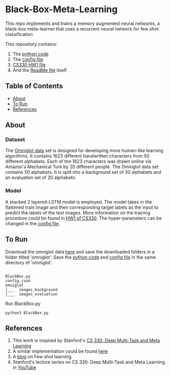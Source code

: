 # Black-Box-Meta-Learning

This repo implements and trains a memory augmented neural networks, a black-box meta-learner that uses a recurrent neural network for few shot classification

This repository contains:

1. The [python code](BlackBox.py)
2. The [config file](config.json)
3. [CS330 HW1 file](CS330_HW1.pdf)
4. And the [ReadMe file](README.md) itself

## Table of Contents

- [About](#about)
- [To Run](#to-run)
- [References](#references)


## About

### Dataset
The [Omniglot data](https://github.com/brendenlake/omniglot) set is designed for developing more human-like learning algorithms. It contains 1623 different handwritten characters from 50 different alphabets. Each of the 1623 characters was drawn online via Amazon's Mechanical Turk by 20 different people. The Omniglot data set contains 50 alphabets. It is split into a background set of 30 alphabets and an evaluation set of 20 alphabets.

### Model
A stacked 2 layered-LSTM model is employed. The model takes in the flattened train image and their corresponding target labels as the input to predict the labels of the test images. More information on the training procedure could be found in [HW1 of CS330](https://github.com/siddarth-c/Black-Box-Meta-Learning/blob/main/CS330_HW1.pdf). The hyper-parameters can be changed in the [config file](config.json).

## To Run

Download the omniglot data [here](https://www.kaggle.com/watesoyan/omniglot/download) and save the downloaded folders in a folder titled 'omniglot'. Save the [python code](BlackBox.py) and [config file](config.json) in the same directory of 'omniglot'.

```

BlackBox.py
config.json
omniglot
│___  images_background
│___  images_evaluation    

```
Run BlackBox.py 
```
python3 BlackBox.py
```

## References
1. This work is inspired by Stanford's [CS 330: Deep Multi-Task and Meta Learning](http://cs330.stanford.edu/)
2. A similar implementation could be found [here](https://github.com/Luvata/CS330-Stanford-Deep-Multi-Task-and-Meta-Learning/tree/master/HW1)
3. A [blog](https://research.aimultiple.com/few-shot-learning/) on Few shot learning
4. Stanford's lecture series on CS 330: Deep Multi-Task and Meta Learning in [YouTube](https://www.youtube.com/playlist?list=PLoROMvodv4rMC6zfYmnD7UG3LVvwaITY5)
